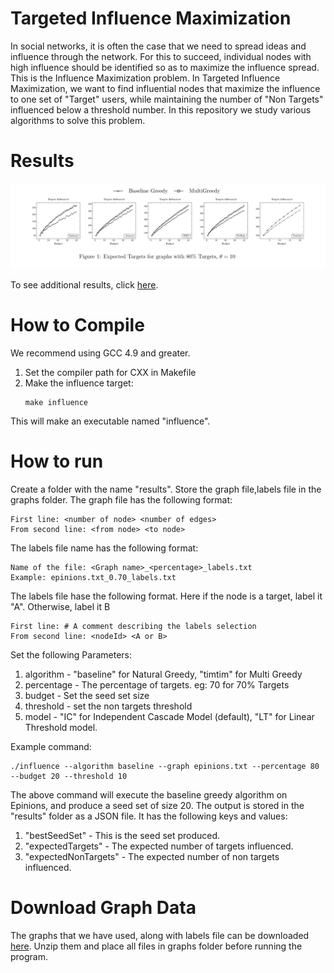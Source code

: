 # Targeted Influence Maximization

In social networks, it is often the case that we need to spread ideas and influence through the network. For this to succeed, individual nodes with high influence should be identified so as to maximize the influence spread. This is the Influence Maximization problem. In Targeted Influence Maximization, we want to find influential nodes that maximize the influence to one set of "Target" users, while maintaining the number of "Non Targets" influenced below a threshold number. In this repository we study various algorithms to solve this problem.


# Results
![Expected Influence Image](experiment-results/influenceImage.png)

To see additional results, click [here](experiment-results/experiment-results.pdf).

# How to Compile
We recommend using GCC 4.9 and greater.
1. Set the compiler path for CXX in Makefile
2. Make the influence target:
    ```
    make influence
    ```
This will make an executable named "influence".
# How to run
Create a folder with the name "results". Store the graph file,labels file in the graphs folder. The graph file has the following format:
```
First line: <number of node> <number of edges>
From second line: <from node> <to node>
```

The labels file name has the following format:
```
Name of the file: <Graph name>_<percentage>_labels.txt
Example: epinions.txt_0.70_labels.txt
```
The labels file hase the following format. Here if the node is a target, label it "A". Otherwise, label it B
```
First line: # A comment describing the labels selection
From second line: <nodeId> <A or B>
```

Set the following Parameters:
1. algorithm - "baseline" for Natural Greedy, "timtim" for Multi Greedy
2. percentage - The percentage of targets. eg: 70 for 70% Targets
3. budget - Set the seed set size
4. threshold - set the non targets threshold
5. model - "IC" for Independent Cascade Model (default), "LT" for Linear Threshold model. 

Example command:
```
./influence --algorithm baseline --graph epinions.txt --percentage 80 --budget 20 --threshold 10
```
The above command will execute the baseline greedy algorithm on Epinions, and produce a seed set of size 20. The output is stored in the "results" folder as a JSON file. It has the following keys and values:

1. "bestSeedSet" - This is the seed set produced.
2. "expectedTargets" - The expected number of targets influenced.
3. "expectedNonTargets" - The expected number of non targets influenced.


# Download Graph Data
The graphs that we have used, along with labels file can be downloaded [here](https://www.dropbox.com/s/qqr4a5k0irx7kgh/graph_data.zip?dl=0&raw=true). Unzip them and place all files in graphs folder before running the program.

